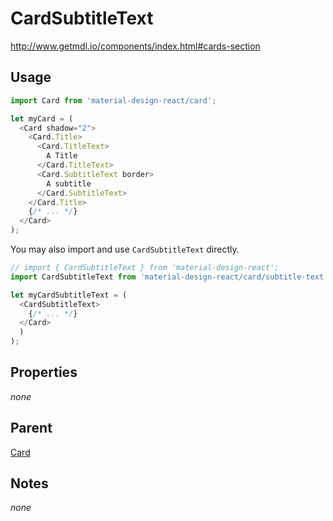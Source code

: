 # CardSubtitleText

http://www.getmdl.io/components/index.html#cards-section


## Usage

```javascript
import Card from 'material-design-react/card';

let myCard = (
  <Card shadow="2">
    <Card.Title>
      <Card.TitleText>
        A Title
      </Card.TitleText>
      <Card.SubtitleText border>
        A subtitle
      </Card.SubtitleText>
    </Card.Title>
    {/* ... */}
  </Card>
);
```

You may also import and use `CardSubtitleText` directly.

```javascript
// import { CardSubtitleText } from 'material-design-react';
import CardSubtitleText from 'material-design-react/card/subtitle-text';

let myCardSubtitleText = (
  <CardSubtitleText>
    {/* ... */}
  </Card>
  )
);
```


## Properties

*none*


## Parent

[Card](../README.md)


## Notes
*none*
